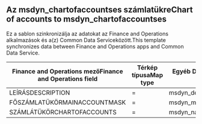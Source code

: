## <a name="chart-of-accounts-to-msdyn_chartofaccountses"></a><span data-ttu-id="c1cce-101">Az msdyn_chartofaccountses számlatükre</span><span class="sxs-lookup"><span data-stu-id="c1cce-101">Chart of accounts to msdyn_chartofaccountses</span></span>

<span data-ttu-id="c1cce-102">Ez a sablon szinkronizálja az adatokat az Finance and Operations alkalmazások és a(z) Common Data Serviceközött.</span><span class="sxs-lookup"><span data-stu-id="c1cce-102">This template synchronizes data between Finance and Operations apps and Common Data Service.</span></span>

<span data-ttu-id="c1cce-103">Finance and Operations mező</span><span class="sxs-lookup"><span data-stu-id="c1cce-103">Finance and Operations field</span></span> | <span data-ttu-id="c1cce-104">Térkép típusa</span><span class="sxs-lookup"><span data-stu-id="c1cce-104">Map type</span></span> | <span data-ttu-id="c1cce-105">Egyéb Dynamics 365 mező</span><span class="sxs-lookup"><span data-stu-id="c1cce-105">Other Dynamics 365 field</span></span> | <span data-ttu-id="c1cce-106">Alapértelmezett érték</span><span class="sxs-lookup"><span data-stu-id="c1cce-106">Default value</span></span>
---|---|---|---
<span data-ttu-id="c1cce-107">LEÍRÁS</span><span class="sxs-lookup"><span data-stu-id="c1cce-107">DESCRIPTION</span></span> | = | <span data-ttu-id="c1cce-108">msdyn_description</span><span class="sxs-lookup"><span data-stu-id="c1cce-108">msdyn_description</span></span> | 
<span data-ttu-id="c1cce-109">FŐSZÁMLATÜKÖR</span><span class="sxs-lookup"><span data-stu-id="c1cce-109">MAINACCOUNTMASK</span></span> | = | <span data-ttu-id="c1cce-110">msdyn_mainaccountmask</span><span class="sxs-lookup"><span data-stu-id="c1cce-110">msdyn_mainaccountmask</span></span> | 
<span data-ttu-id="c1cce-111">SZÁMLÁTÜKÖR</span><span class="sxs-lookup"><span data-stu-id="c1cce-111">CHARTOFACCOUNTS</span></span> | = | <span data-ttu-id="c1cce-112">msdyn_name</span><span class="sxs-lookup"><span data-stu-id="c1cce-112">msdyn_name</span></span> | 
